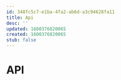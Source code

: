 ```yaml
---
id: 348fc5c7-e1ba-4fa2-ab6d-a3c94628fa11
title: Api
desc: ''
updated: 1600376820065
created: 1600376820065
stub: false
---
```


# API

